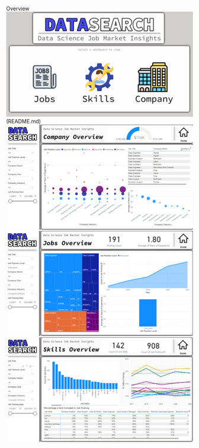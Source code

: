 Overview ![text](assets/home.png) (README.md) ![text](assets/Company.png) ![text](assets/Job.png) ![text](assets/Skills.png)